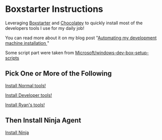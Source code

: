 # Boxstarter Instructions #

Leveraging [Boxstarter](http://boxstarter.org) and [Chocolatey](http://chocolatey.org) to quickly install most of the developers tools I use for my daily job!

You can read more about it on my blog post "[Automating my development machine installation ](https://laurentkempe.com/2018/06/01/Automating-development-machine-installation/)"

Some script part were taken from [Microsoft/windows-dev-box-setup-scripts](https://github.com/Microsoft/windows-dev-box-setup-scripts)

## Pick One or More of the Following ##

<a href='http://boxstarter.org/package/url?https://raw.githubusercontent.com/FoxHireLLC/Cacao/refs/heads/master/Normal.ps1'>Install Normal tools!</a>

<a href='http://boxstarter.org/package/url?https://raw.githubusercontent.com/FoxHireLLC/Cacao/refs/heads/master/Developer.ps1'>Install Developer tools!</a>

<a href='http://boxstarter.org/package/url?https://raw.githubusercontent.com/FoxHireLLC/Cacao/refs/heads/master/Ryan.ps1'>Install Ryan's tools!</a>

## Then Install Ninja Agent ## 

<a href='https://app.ninjarmm.com/agent/installer/b77fc1d6-e9bb-49bb-9407-46f5b0eeae02/9.0.4639/NinjaOne-Agent-Foxhire-MainOffice-WINDOWSLAPTOP.msi'>Install Ninja</a>


